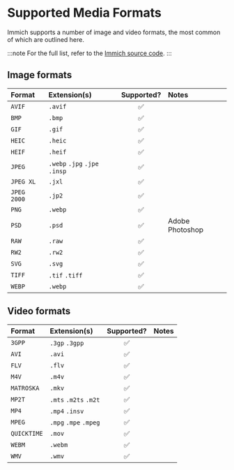 # Supported Media Formats

Immich supports a number of image and video formats, the most common of which are outlined here.

:::note
For the full list, refer to the [Immich source code](https://github.com/immich-app/immich/blob/main/server/src/utils/mime-types.ts).
:::

## Image formats

| Format      | Extension(s)                  |     Supported?     | Notes           |
| :---------- | :---------------------------- | :----------------: | :-------------- |
| `AVIF`      | `.avif`                       | :white_check_mark: |                 |
| `BMP`       | `.bmp`                        | :white_check_mark: |                 |
| `GIF`       | `.gif`                        | :white_check_mark: |                 |
| `HEIC`      | `.heic`                       | :white_check_mark: |                 |
| `HEIF`      | `.heif`                       | :white_check_mark: |                 |
| `JPEG`      | `.webp` `.jpg` `.jpe` `.insp` | :white_check_mark: |                 |
| `JPEG XL`   | `.jxl`                        | :white_check_mark: |                 |
| `JPEG 2000` | `.jp2`                        | :white_check_mark: |                 |
| `PNG`       | `.webp`                       | :white_check_mark: |                 |
| `PSD`       | `.psd`                        | :white_check_mark: | Adobe Photoshop |
| `RAW`       | `.raw`                        | :white_check_mark: |                 |
| `RW2`       | `.rw2`                        | :white_check_mark: |                 |
| `SVG`       | `.svg`                        | :white_check_mark: |                 |
| `TIFF`      | `.tif` `.tiff`                | :white_check_mark: |                 |
| `WEBP`      | `.webp`                       | :white_check_mark: |                 |

## Video formats

| Format      | Extension(s)          |     Supported?     | Notes |
| :---------- | :-------------------- | :----------------: | :---- |
| `3GPP`      | `.3gp` `.3gpp`        | :white_check_mark: |       |
| `AVI`       | `.avi`                | :white_check_mark: |       |
| `FLV`       | `.flv`                | :white_check_mark: |       |
| `M4V`       | `.m4v`                | :white_check_mark: |       |
| `MATROSKA`  | `.mkv`                | :white_check_mark: |       |
| `MP2T`      | `.mts` `.m2ts` `.m2t` | :white_check_mark: |       |
| `MP4`       | `.mp4` `.insv`        | :white_check_mark: |       |
| `MPEG`      | `.mpg` `.mpe` `.mpeg` | :white_check_mark: |       |
| `QUICKTIME` | `.mov`                | :white_check_mark: |       |
| `WEBM`      | `.webm`               | :white_check_mark: |       |
| `WMV`       | `.wmv`                | :white_check_mark: |       |
